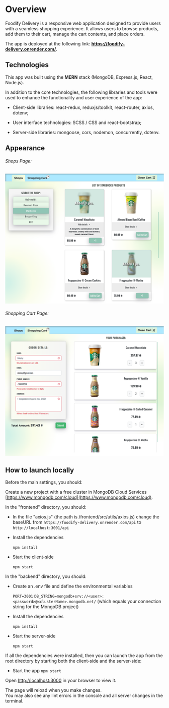# Overview

Foodify Delivery is a responsive web application designed to provide users with a seamless shopping experience. It allows users to browse products, add them to their cart, manage the cart contents, and place orders.

The app is deployed at the following link: **https://foodify-delivery.onrender.com/**.

## Technologies

This app was built using the **MERN** stack (MongoDB, Express.js, React, Node.js).

In addition to the core technologies, the following libraries and tools were used to enhance the functionality and user experience of the app:

-   Client-side libraries: react-redux, reduxjs/toolkit, react-router, axios, dotenv;
-   User interface technologies: SCSS / CSS and react-bootstrap;

-   Server-side libraries: mongoose, cors, nodemon, concurrently, dotenv.

## Appearance

###### Shops Page:

<img src="/appearence/shop.png" alt="shops" >

###### Shopping Cart Page:

<img src="/appearence/cart.png" alt="cart" >

## How to launch locally

Before the main settings, you should:

Create a new project with a free cluster in MongoDB Cloud Services [https://www.mongodb.com/cloud](https://www.mongodb.com/cloud).

In the "frontend" directory, you should:

-   In the file "axios.js" (the path is /frontend/src/utils/axios.js) change the baseURL
    from `https://foodify-delivery.onrender.com/api` to `http://localhost:3001/api`

-   Install the dependencies

    `npm install`

-   Start the client-side

    `npm start`

In the "backend" directory, you should:

-   Create an .env file and define the environmental variables

    `PORT=3001`
    `DB_STRING=mongodb+srv://<user>:<password>@<clusterName>.mongodb.net/`
    (which equals your connection string for the MongoDB project)

-   Install the dependencies

    `npm install`

-   Start the server-side

    `npm start`

If all the dependencies were installed, then you can launch the app from the root directory by starting both the client-side and the server-side:

-   Start the app
    `npm start`

Open [http://localhost:3000](http://localhost:3000) in your browser to view it.

The page will reload when you make changes.\
You may also see any lint errors in the console and all server changes in the terminal.
